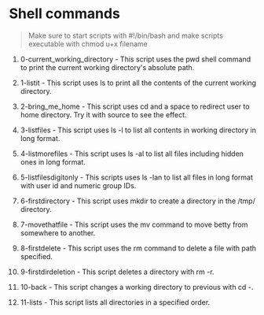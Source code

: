 <h1> Shell commands </h1>

> Make sure to start scripts with #!/bin/bash and make scripts executable with chmod u+x filename

1. 0-current\_working\_directory - This script uses the pwd shell command to print the current working directory's absolute path.

2. 1-listit - This script uses ls to print all the contents of the current working directory.

3. 2-bring\_me\_home - This script uses cd and a space to redirect user to home directory. Try it with source to see the effect.

4. 3-listfiles - This script uses ls -l to list all contents in working directory in long format.

5. 4-listmorefiles - This script uses ls -al to list all files including hidden ones in long format.

6. 5-listfilesdigitonly - This scripts uses ls -lan to list all files in long format with user id and numeric group IDs.

7. 6-firstdirectory - This script uses mkdir to create a directory in the /tmp/ directory.

8. 7-movethatfile - This script uses the mv command to move betty from somewhere to another.

9. 8-firstdelete - This script uses the rm command to delete a file with path specified.

10. 9-firstdirdeletion - This script deletes a directory with rm -r.

11. 10-back - This script changes a working directory to previous with cd -.

12. 11-lists - This script lists all directories in a specified order.
